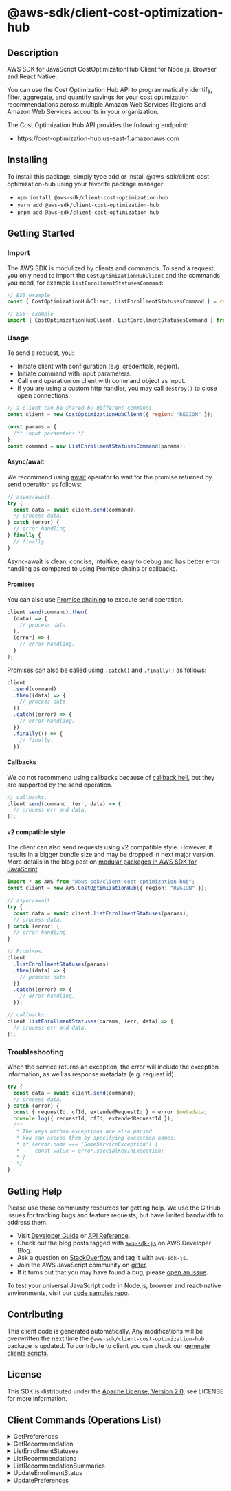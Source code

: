 <!-- generated file, do not edit directly -->

# @aws-sdk/client-cost-optimization-hub

## Description

AWS SDK for JavaScript CostOptimizationHub Client for Node.js, Browser and React Native.

<p>You can use the Cost Optimization Hub API to programmatically identify, filter, aggregate,
and quantify savings for your cost optimization recommendations across multiple Amazon Web Services Regions and Amazon Web Services accounts in your organization.</p>
<p>The Cost Optimization Hub API provides the following endpoint:</p>
<ul>
<li>
<p> https://cost-optimization-hub.us-east-1.amazonaws.com </p>
</li>
</ul>

## Installing

To install this package, simply type add or install @aws-sdk/client-cost-optimization-hub
using your favorite package manager:

- `npm install @aws-sdk/client-cost-optimization-hub`
- `yarn add @aws-sdk/client-cost-optimization-hub`
- `pnpm add @aws-sdk/client-cost-optimization-hub`

## Getting Started

### Import

The AWS SDK is modulized by clients and commands.
To send a request, you only need to import the `CostOptimizationHubClient` and
the commands you need, for example `ListEnrollmentStatusesCommand`:

```js
// ES5 example
const { CostOptimizationHubClient, ListEnrollmentStatusesCommand } = require("@aws-sdk/client-cost-optimization-hub");
```

```ts
// ES6+ example
import { CostOptimizationHubClient, ListEnrollmentStatusesCommand } from "@aws-sdk/client-cost-optimization-hub";
```

### Usage

To send a request, you:

- Initiate client with configuration (e.g. credentials, region).
- Initiate command with input parameters.
- Call `send` operation on client with command object as input.
- If you are using a custom http handler, you may call `destroy()` to close open connections.

```js
// a client can be shared by different commands.
const client = new CostOptimizationHubClient({ region: "REGION" });

const params = {
  /** input parameters */
};
const command = new ListEnrollmentStatusesCommand(params);
```

#### Async/await

We recommend using [await](https://developer.mozilla.org/en-US/docs/Web/JavaScript/Reference/Operators/await)
operator to wait for the promise returned by send operation as follows:

```js
// async/await.
try {
  const data = await client.send(command);
  // process data.
} catch (error) {
  // error handling.
} finally {
  // finally.
}
```

Async-await is clean, concise, intuitive, easy to debug and has better error handling
as compared to using Promise chains or callbacks.

#### Promises

You can also use [Promise chaining](https://developer.mozilla.org/en-US/docs/Web/JavaScript/Guide/Using_promises#chaining)
to execute send operation.

```js
client.send(command).then(
  (data) => {
    // process data.
  },
  (error) => {
    // error handling.
  }
);
```

Promises can also be called using `.catch()` and `.finally()` as follows:

```js
client
  .send(command)
  .then((data) => {
    // process data.
  })
  .catch((error) => {
    // error handling.
  })
  .finally(() => {
    // finally.
  });
```

#### Callbacks

We do not recommend using callbacks because of [callback hell](http://callbackhell.com/),
but they are supported by the send operation.

```js
// callbacks.
client.send(command, (err, data) => {
  // process err and data.
});
```

#### v2 compatible style

The client can also send requests using v2 compatible style.
However, it results in a bigger bundle size and may be dropped in next major version. More details in the blog post
on [modular packages in AWS SDK for JavaScript](https://aws.amazon.com/blogs/developer/modular-packages-in-aws-sdk-for-javascript/)

```ts
import * as AWS from "@aws-sdk/client-cost-optimization-hub";
const client = new AWS.CostOptimizationHub({ region: "REGION" });

// async/await.
try {
  const data = await client.listEnrollmentStatuses(params);
  // process data.
} catch (error) {
  // error handling.
}

// Promises.
client
  .listEnrollmentStatuses(params)
  .then((data) => {
    // process data.
  })
  .catch((error) => {
    // error handling.
  });

// callbacks.
client.listEnrollmentStatuses(params, (err, data) => {
  // process err and data.
});
```

### Troubleshooting

When the service returns an exception, the error will include the exception information,
as well as response metadata (e.g. request id).

```js
try {
  const data = await client.send(command);
  // process data.
} catch (error) {
  const { requestId, cfId, extendedRequestId } = error.$metadata;
  console.log({ requestId, cfId, extendedRequestId });
  /**
   * The keys within exceptions are also parsed.
   * You can access them by specifying exception names:
   * if (error.name === 'SomeServiceException') {
   *     const value = error.specialKeyInException;
   * }
   */
}
```

## Getting Help

Please use these community resources for getting help.
We use the GitHub issues for tracking bugs and feature requests, but have limited bandwidth to address them.

- Visit [Developer Guide](https://docs.aws.amazon.com/sdk-for-javascript/v3/developer-guide/welcome.html)
  or [API Reference](https://docs.aws.amazon.com/AWSJavaScriptSDK/v3/latest/index.html).
- Check out the blog posts tagged with [`aws-sdk-js`](https://aws.amazon.com/blogs/developer/tag/aws-sdk-js/)
  on AWS Developer Blog.
- Ask a question on [StackOverflow](https://stackoverflow.com/questions/tagged/aws-sdk-js) and tag it with `aws-sdk-js`.
- Join the AWS JavaScript community on [gitter](https://gitter.im/aws/aws-sdk-js-v3).
- If it turns out that you may have found a bug, please [open an issue](https://github.com/aws/aws-sdk-js-v3/issues/new/choose).

To test your universal JavaScript code in Node.js, browser and react-native environments,
visit our [code samples repo](https://github.com/aws-samples/aws-sdk-js-tests).

## Contributing

This client code is generated automatically. Any modifications will be overwritten the next time the `@aws-sdk/client-cost-optimization-hub` package is updated.
To contribute to client you can check our [generate clients scripts](https://github.com/aws/aws-sdk-js-v3/tree/main/scripts/generate-clients).

## License

This SDK is distributed under the
[Apache License, Version 2.0](http://www.apache.org/licenses/LICENSE-2.0),
see LICENSE for more information.

## Client Commands (Operations List)

<details>
<summary>
GetPreferences
</summary>

[Command API Reference](https://docs.aws.amazon.com/AWSJavaScriptSDK/v3/latest/client/cost-optimization-hub/command/GetPreferencesCommand/) / [Input](https://docs.aws.amazon.com/AWSJavaScriptSDK/v3/latest/Package/-aws-sdk-client-cost-optimization-hub/Interface/GetPreferencesCommandInput/) / [Output](https://docs.aws.amazon.com/AWSJavaScriptSDK/v3/latest/Package/-aws-sdk-client-cost-optimization-hub/Interface/GetPreferencesCommandOutput/)

</details>
<details>
<summary>
GetRecommendation
</summary>

[Command API Reference](https://docs.aws.amazon.com/AWSJavaScriptSDK/v3/latest/client/cost-optimization-hub/command/GetRecommendationCommand/) / [Input](https://docs.aws.amazon.com/AWSJavaScriptSDK/v3/latest/Package/-aws-sdk-client-cost-optimization-hub/Interface/GetRecommendationCommandInput/) / [Output](https://docs.aws.amazon.com/AWSJavaScriptSDK/v3/latest/Package/-aws-sdk-client-cost-optimization-hub/Interface/GetRecommendationCommandOutput/)

</details>
<details>
<summary>
ListEnrollmentStatuses
</summary>

[Command API Reference](https://docs.aws.amazon.com/AWSJavaScriptSDK/v3/latest/client/cost-optimization-hub/command/ListEnrollmentStatusesCommand/) / [Input](https://docs.aws.amazon.com/AWSJavaScriptSDK/v3/latest/Package/-aws-sdk-client-cost-optimization-hub/Interface/ListEnrollmentStatusesCommandInput/) / [Output](https://docs.aws.amazon.com/AWSJavaScriptSDK/v3/latest/Package/-aws-sdk-client-cost-optimization-hub/Interface/ListEnrollmentStatusesCommandOutput/)

</details>
<details>
<summary>
ListRecommendations
</summary>

[Command API Reference](https://docs.aws.amazon.com/AWSJavaScriptSDK/v3/latest/client/cost-optimization-hub/command/ListRecommendationsCommand/) / [Input](https://docs.aws.amazon.com/AWSJavaScriptSDK/v3/latest/Package/-aws-sdk-client-cost-optimization-hub/Interface/ListRecommendationsCommandInput/) / [Output](https://docs.aws.amazon.com/AWSJavaScriptSDK/v3/latest/Package/-aws-sdk-client-cost-optimization-hub/Interface/ListRecommendationsCommandOutput/)

</details>
<details>
<summary>
ListRecommendationSummaries
</summary>

[Command API Reference](https://docs.aws.amazon.com/AWSJavaScriptSDK/v3/latest/client/cost-optimization-hub/command/ListRecommendationSummariesCommand/) / [Input](https://docs.aws.amazon.com/AWSJavaScriptSDK/v3/latest/Package/-aws-sdk-client-cost-optimization-hub/Interface/ListRecommendationSummariesCommandInput/) / [Output](https://docs.aws.amazon.com/AWSJavaScriptSDK/v3/latest/Package/-aws-sdk-client-cost-optimization-hub/Interface/ListRecommendationSummariesCommandOutput/)

</details>
<details>
<summary>
UpdateEnrollmentStatus
</summary>

[Command API Reference](https://docs.aws.amazon.com/AWSJavaScriptSDK/v3/latest/client/cost-optimization-hub/command/UpdateEnrollmentStatusCommand/) / [Input](https://docs.aws.amazon.com/AWSJavaScriptSDK/v3/latest/Package/-aws-sdk-client-cost-optimization-hub/Interface/UpdateEnrollmentStatusCommandInput/) / [Output](https://docs.aws.amazon.com/AWSJavaScriptSDK/v3/latest/Package/-aws-sdk-client-cost-optimization-hub/Interface/UpdateEnrollmentStatusCommandOutput/)

</details>
<details>
<summary>
UpdatePreferences
</summary>

[Command API Reference](https://docs.aws.amazon.com/AWSJavaScriptSDK/v3/latest/client/cost-optimization-hub/command/UpdatePreferencesCommand/) / [Input](https://docs.aws.amazon.com/AWSJavaScriptSDK/v3/latest/Package/-aws-sdk-client-cost-optimization-hub/Interface/UpdatePreferencesCommandInput/) / [Output](https://docs.aws.amazon.com/AWSJavaScriptSDK/v3/latest/Package/-aws-sdk-client-cost-optimization-hub/Interface/UpdatePreferencesCommandOutput/)

</details>

